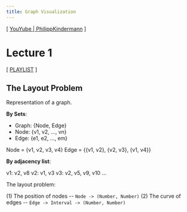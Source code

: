 ```yaml
---
title: Graph Visualization
---
```


[ [YouYube | PhilippKindermann](https://www.youtube.com/@PhilippKindermann) ]

# Lecture 1

[ [PLAYLIST](https://www.youtube.com/playlist?list=PLubYOWSl9mIuJXdt_pMYoTD8QkaX9kQgO) ]

## The Layout Problem

Representation of a graph.

**By Sets**:

- Graph: {Node, Edge}
- Node: {v1, v2, ..., vn}
- Edge: {e1, e2, ..., em}

Node = {v1, v2, v3, v4}
Edge = {{v1, v2}, {v2, v3}, {v1, v4}}

**By adjacency list**:

v1: v2, v8
v2: v1, v3
v3: v2, v5, v9, v10
...

The layout problem:

(1) The position of nodes -- `Node -> (Number, Number)`
(2) The curve of edges -- `Edge -> Interval -> (Number, Number)`
